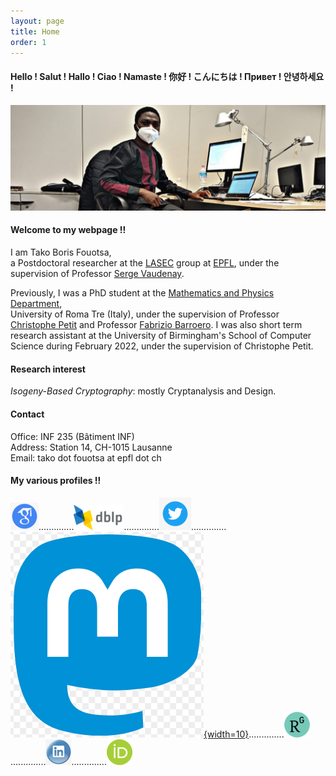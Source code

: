 ```yaml
---
layout: page
title: Home
order: 1
---
```



#### Hello !  Salut !  Hallo !  Ciao ! Namaste !    你好 !    こんにちは !    Привет !    안녕하세요 ! 

![alt text](https://github.com/BorisFouotsa/BorisFouotsa.github.io/blob/main/pictures/Boris.jpg?raw=true)


#### Welcome to my webpage !! 

I am Tako Boris Fouotsa,\
a Postdoctoral researcher at the [LASEC](https://lasec.epfl.ch) group at [EPFL](https://www.epfl.ch/en/), under the supervision of Professor [Serge Vaudenay](https://people.epfl.ch/serge.vaudenay).

Previously, I was a PhD student at the 
[Mathematics and Physics Department](https://matematicafisica.uniroma3.it),\
University of Roma Tre (Italy), under the supervision of Professor [Christophe Petit](http://homepages.ulb.ac.be/~chripeti/index.html) and Professor [Fabrizio Barroero](https://sites.google.com/site/barroerofabrizio/Home). I was also short term research assistant at the University of Birmingham's School of Computer Science during February 2022, under the supervision of Christophe Petit. 

#### Research interest

*Isogeny-Based Cryptography*: mostly Cryptanalysis and Design. 


#### Contact
Office: INF 235 (Bâtiment INF)\
Address: Station 14, CH-1015 Lausanne\
Email: tako dot fouotsa at epfl dot ch



#### My various profiles !!

[![scholar](https://github.com/BorisFouotsa/BorisFouotsa.github.io/blob/main/pictures/scholar.png?raw=true)](https://scholar.google.com/citations?hl=en&user=BY8zt_QAAAAJ)..............[![dblp](https://github.com/BorisFouotsa/BorisFouotsa.github.io/blob/main/pictures/dblp.png?raw=true)](https://dblp.org/pid/289/2242.html)..............[![twitter](https://github.com/BorisFouotsa/BorisFouotsa.github.io/blob/main/pictures/twitter.png?raw=true)](https://twitter.com/FouotsaB)..............[![mastodon](https://github.com/BorisFouotsa/BorisFouotsa.github.io/blob/main/pictures/mastodon.png?raw=true){width=10}](https://ioc.exchange/@FouotsaB#)..............[![researchgate](https://github.com/BorisFouotsa/BorisFouotsa.github.io/blob/main/pictures/researchgate.png?raw=true)](https://www.researchgate.net/profile/Tako-Boris-Fouotsa)..............[![linkedin](https://github.com/BorisFouotsa/BorisFouotsa.github.io/blob/main/pictures/linkedin.jpg?raw=true)](https://www.linkedin.com/in/tako-boris-fouotsa-799737118/)..............[![orcid](https://github.com/BorisFouotsa/BorisFouotsa.github.io/blob/main/pictures/ORCID.png?raw=true)](https://orcid.org/0000-0003-1821-8406)
